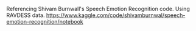 Referencing Shivam Burnwall's Speech Emotion Recognition code.
Using RAVDESS data.
https://www.kaggle.com/code/shivamburnwal/speech-emotion-recognition/notebook 
